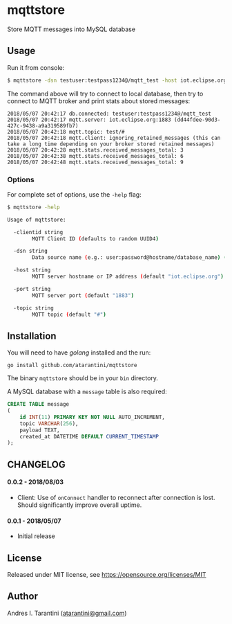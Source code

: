 # mqttstore

Store MQTT messages into MySQL database

## Usage

Run it from console:

```bash
$ mqttstore -dsn testuser:testpass1234@/mqtt_test -host iot.eclipse.org -topic test/#
```

The command above will try to connect to local database, then try to connect to MQTT broker and print stats about stored messages:

```
2018/05/07 20:42:17 db.connected: testuser:testpass1234@/mqtt_test
2018/05/07 20:42:17 mqtt.server: iot.eclipse.org:1883 (dd44fdee-90d3-427c-9438-a9a319589fb7)
2018/05/07 20:42:18 mqtt.topic: test/#
2018/05/07 20:42:18 mqtt.client: ignoring_retained_messages (this can take a long time depending on your broker stored retained messages)
2018/05/07 20:42:28 mqtt.stats.received_messages_total: 3
2018/05/07 20:42:38 mqtt.stats.received_messages_total: 6
2018/05/07 20:42:48 mqtt.stats.received_messages_total: 9
```

### Options

For complete set of options, use the `-help` flag:

```bash
$ mqttstore -help

Usage of mqttstore:

  -clientid string
        MQTT Client ID (defaults to random UUID4)

  -dsn string
        Data source name (e.g.: user:password@hostname/database_name) (default "root:root@/mqtt")

  -host string
        MQTT server hostname or IP address (default "iot.eclipse.org")

  -port string
        MQTT server port (default "1883")

  -topic string
        MQTT topic (default "#")
```

## Installation

You will need to have *golang* installed and the run:

```
go install github.com/atarantini/mqttstore
```

The binary `mqttstore` should be in your `bin` directory.

A MySQL database with a `message` table is also required:

```sql
CREATE TABLE message
(
    id INT(11) PRIMARY KEY NOT NULL AUTO_INCREMENT,
    topic VARCHAR(256),
    payload TEXT,
    created_at DATETIME DEFAULT CURRENT_TIMESTAMP
);
```

## CHANGELOG

#### 0.0.2 - 2018/08/03

- Client: Use of `onConnect` handler to reconnect after connection is lost. Should significantly improve overall uptime.


#### 0.0.1 - 2018/05/07

- Initial release


## License

Released under MIT license, see https://opensource.org/licenses/MIT

## Author

Andres I. Tarantini (atarantini@gmail.com)
